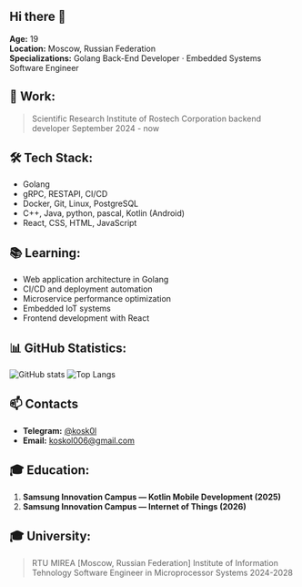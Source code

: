 ## Hi there 👋

**Age:** 19  
**Location:** Moscow, Russian Federation  
**Specializations:** Golang Back-End Developer · Embedded Systems Software Engineer  

## 💼 Work:
> Scientific Research Institute of Rostech Corporation 
> backend developer
> September 2024 - now


## 🛠️ Tech Stack:
- Golang
- gRPC, RESTAPI, CI/CD
- Docker, Git, Linux, PostgreSQL
- C++, Java, python, pascal, Kotlin (Android)
- React, CSS, HTML, JavaScript 


## 📚 Learning:
- Web application architecture in Golang  
- CI/CD and deployment automation  
- Microservice performance optimization
- Embedded IoT systems
- Frontend development with React  



## 📊 GitHub Statistics:
![GitHub stats](https://github-readme-stats.vercel.app/api?username=Kosk0l&show_icons=true&theme=default)
![Top Langs](https://github-readme-stats.vercel.app/api/top-langs/?username=Kosk0l&layout=compact&theme=default)


## 📫 Contacts
- **Telegram:** [@kosk0l](https://t.me/kosk0l)  
- **Email:** koskol006@gmail.com


## 🎓 Education:
1. **Samsung Innovation Campus — Kotlin Mobile Development (2025)**
2. **Samsung Innovation Campus — Internet of Things (2026)**


## 🎓 University:
> RTU MIREA [Moscow, Russian Federation]
> Institute of Information Tehnology
> Software Engineer in Microprocessor Systems
> 2024-2028
